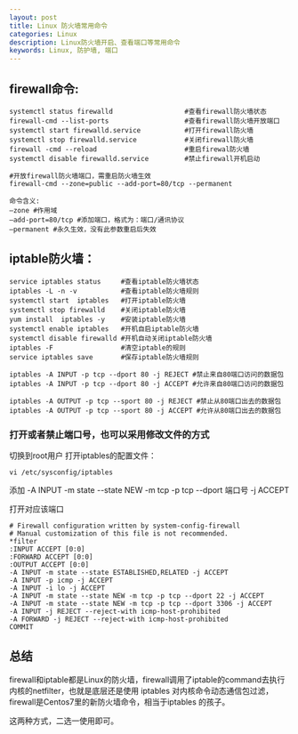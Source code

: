 ```yaml
---
layout: post
title: Linux 防火墙常用命令
categories: Linux
description: Linux防火墙开启、查看端口等常用命令
keywords: Linux, 防护墙, 端口
---
```


## firewall命令:
```
systemctl status firewalld		 			#查看firewall防火墙状态
firewall-cmd --list-ports					#查看firewall防火墙开放端口
systemctl start firewalld.service			#打开firewall防火墙
systemctl stop firewalld.service			#关闭firewall防火墙
firewall -cmd --reload						#重启firewal防火墙
systemctl disable firewalld.service			#禁止firewall开机启动  

#开放firewall防火墙端口，需重启防火墙生效
firewall-cmd --zone=public --add-port=80/tcp --permanent 	

命令含义:
–zone #作用域
–add-port=80/tcp #添加端口，格式为：端口/通讯协议
–permanent #永久生效，没有此参数重启后失效
```

## iptable防火墙：

```
service iptables status 	#查看iptable防火墙状态
iptables -L -n -v			#查看iptable防火墙规则
systemctl start  iptables	#打开iptable防火墙
systemctl stop firewalld	#关闭iptable防火墙
yum install  iptables -y	#安装iptable防火墙
systemctl enable iptables	#开机自启iptable防火墙
systemctl disable firewalld	#开机自动关闭iptable防火墙
iptables -F					#清空iptable的规则
service iptables save  		#保存iptable防火墙规则

iptables -A INPUT -p tcp --dport 80 -j REJECT #禁止来自80端口访问的数据包
iptables -A INPUT -p tcp --dport 80 -j ACCEPT #允许来自80端口访问的数据包

iptables -A OUTPUT -p tcp --sport 80 -j REJECT #禁止从80端口出去的数据包
iptables -A OUTPUT -p tcp --sport 80 -j ACCEPT #允许从80端口出去的数据包
```

### 打开或者禁止端口号，也可以采用修改文件的方式

切换到root用户 打开iptables的配置文件：
```
vi /etc/sysconfig/iptables
```

添加 -A INPUT -m state --state NEW -m tcp -p tcp --dport 端口号 -j ACCEPT

打开对应该端口

```
# Firewall configuration written by system-config-firewall
# Manual customization of this file is not recommended.
*filter
:INPUT ACCEPT [0:0]
:FORWARD ACCEPT [0:0]
:OUTPUT ACCEPT [0:0]
-A INPUT -m state --state ESTABLISHED,RELATED -j ACCEPT
-A INPUT -p icmp -j ACCEPT
-A INPUT -i lo -j ACCEPT
-A INPUT -m state --state NEW -m tcp -p tcp --dport 22 -j ACCEPT
-A INPUT -m state --state NEW -m tcp -p tcp --dport 3306 -j ACCEPT
-A INPUT -j REJECT --reject-with icmp-host-prohibited
-A FORWARD -j REJECT --reject-with icmp-host-prohibited
COMMIT
```


## 总结

firewall和iptable都是Linux的防火墙，firewall调用了iptable的command去执行内核的netfilter，也就是底层还是使用 iptables 对内核命令动态通信包过滤，firewall是Centos7里的新防火墙命令，相当于iptables 的孩子。

这两种方式，二选一使用即可。



